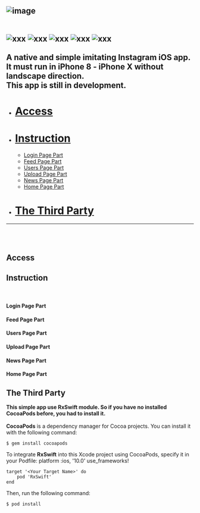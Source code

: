 ![image](https://user-images.githubusercontent.com/12896162/37324908-8a0ca7ea-26c6-11e8-86cf-d4697f34cab3.png)   
<br />
<br />
![xxx](https://travis-ci.org/Imputes/Instagram.svg?branch=master&style=flat-square)
![xxx](https://img.shields.io/badge/language-Swift%204.X-orange.svg?style=flat-square)
![xxx](https://img.shields.io/badge/platform-iOS%2011.X-48196e.svg?style=flat-square)
![xxx](https://img.shields.io/badge/Server--Side-Parse-ff69b4.svg?style=flat-square) 
![xxx](https://img.shields.io/badge/database-MongoDB-0096FF.svg?style=flat-square)   
<br />
A native and simple imitating Instagram iOS app. It must run in **iPhone 8 - iPhone X** without landscape direction.   
This app is still in development.
<br />
------
- # [Access](#access)
- # [Instruction](#instruction)
   - [Login Page Part](#login)
   - [Feed Page Part](#feed)
   - [Users Page Part](#users)
   - [Upload Page Part](#upload)
   - [News Page Part](#news)
   - [Home Page Part](#home)
 - # [The Third Party](#party)
------
<br />
<br />

## <span id = "access">Access</span>


## <span id = "instruction">Instruction</span>
<br />
<h4 id = "login">Login Page Part</span>



<h4 id = "feed">Feed Page Part</span>

<h4 id = "users">Users Page Part</span>

<h4 id = "upload">Upload Page Part</span>

<h4 id = "news">News Page Part</span>

<h4 id = "home">Home Page Part</span>

## <span id = "party">The Third Party</span>
**This simple app use RxSwift module. So if you have no installed CocoaPods before, you had to install it.**  
<br />
**CocoaPods** is a dependency manager for Cocoa projects. You can install it with the following command:
```shell
$ gem install cocoapods
```
To integrate **RxSwift** into this Xcode project using CocoaPods, specify it in your Podfile:
platform :ios, '10.0'
use_frameworks!
```shell
target '<Your Target Name>' do
    pod 'RxSwift'
end
```
Then, run the following command:
```shell
$ pod install
```
  

